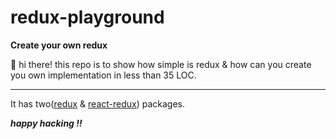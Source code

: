 # redux-playground 

**Create your own redux**

👋 hi there! this repo is to show how simple is redux & how can you create you own implementation in less than 35 LOC.

***

It has two([redux](https://github.com/kuldeepkeshwar/redux-playground/tree/master/src/redux) & [react-redux](https://github.com/kuldeepkeshwar/redux-playground/tree/master/src/react-redux)) packages.



***happy hacking !!***
